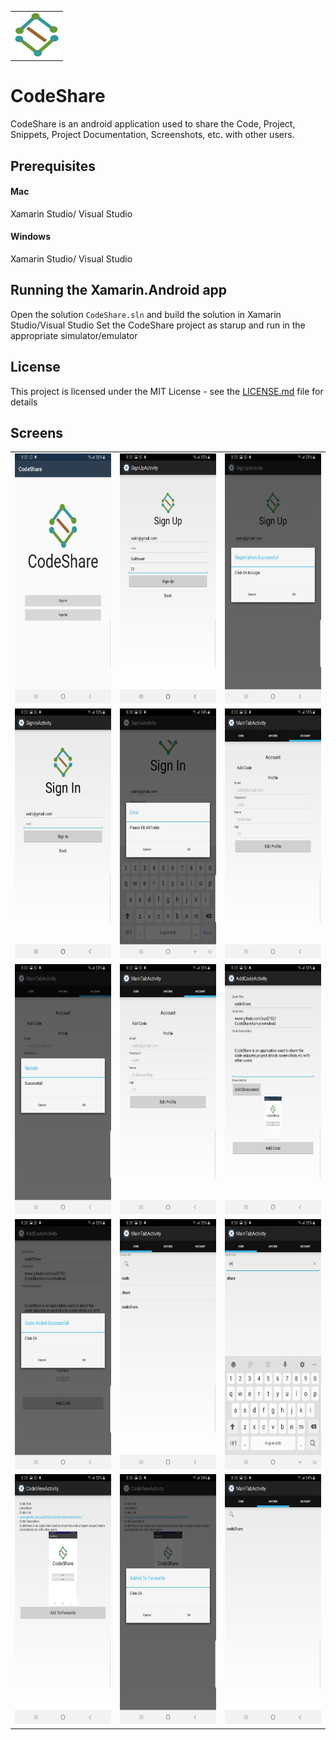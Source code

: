 <table>
    <tr>
        <td>
            <img src="/CodeShare/Resources/drawable/logo1.png" width="70" height="70">
        </td>
     </tr>
</table>
 
# CodeShare
CodeShare is an android application used to share the Code, Project, Snippets, Project Documentation, Screenshots, etc. with other users.

## Prerequisites
#### Mac
Xamarin Studio/ Visual Studio
#### Windows
Xamarin Studio/ Visual Studio

## Running the Xamarin.Android app
Open the solution ```CodeShare.sln``` and build the solution in Xamarin Studio/Visual Studio Set the CodeShare project as starup and run in the appropriate simulator/emulator

## License
This project is licensed under the MIT License - see the [LICENSE.md](LICENSE.md) file for details

## Screens

<table>
    <tr>
        <td>
            <img src="/screenshots/1.jpg" width="250" height="400">
        </td>
        <td>
            <img src="/screenshots/2.jpg" width="250" height="400">
        </td>
        <td>
            <img src="/screenshots/3.jpg" width="250" height="400">
        </td>
     </tr>
    <tr>
        <td>
            <img src="/screenshots/4.jpg" width="250" height="400">
        </td>
        <td>
            <img src="/screenshots/4_2.jpg" width="250" height="400">
        </td>
        <td>
            <img src="/screenshots/5.jpg" width="250" height="400">
        </td>
     </tr>
    <tr>
        <td>
            <img src="/screenshots/6.jpg" width="250" height="400">
        </td>
        <td>
            <img src="/screenshots/7.jpg" width="250" height="400">
        </td>
        <td>
            <img src="/screenshots/8.jpg" width="250" height="400">
        </td>
     </tr>
    <tr>
        <td>
            <img src="/screenshots/9.jpg" width="250" height="400">
        </td>
        <td>
            <img src="/screenshots/10.jpg" width="250" height="400">
        </td>
        <td>
            <img src="/screenshots/11.jpg" width="250" height="400">
        </td>
     </tr>
    <tr>
        <td>
            <img src="/screenshots/12.jpg" width="250" height="400">
        </td>
        <td>
            <img src="/screenshots/13.jpg" width="250" height="400">
        </td>
        <td>
            <img src="/screenshots/14.jpg" width="250" height="400">
        </td>
     </tr>
</table>
